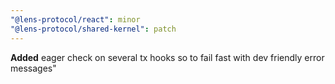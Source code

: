 ```yaml
---
"@lens-protocol/react": minor
"@lens-protocol/shared-kernel": patch
---
```


**Added** eager check on several tx hooks so to fail fast with dev friendly error messages"
